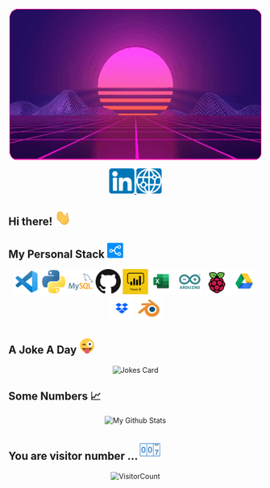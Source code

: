 <p align="center">
  <img src="https://raw.githubusercontent.com/EspadaSer/EspadaSer/main/synthwaveround.gif" alt="Synthwave" height="300" width="500">
</p>

<p align="center">
  <a href="https://www.linkedin.com/in/sergio-espada/">
    <img src="https://raw.githubusercontent.com/EspadaSer/EspadaSer/main/linkedin.png" width = 50px/>
  </a>
  <a href="https://espadaser.github.io./">
    <img src="https://raw.githubusercontent.com/EspadaSer/EspadaSer/main/webicont.png" width = 50px/>
  </a>
</p>

## Hi there! <img src="https://raw.githubusercontent.com/EspadaSer/EspadaSer/main/wave.gif" width="32px">



<!--I'm Mario, a Uruguayan Software Engineer living in Israel.
Passionate Full Stack Web Developer with _\`${new Date().getFullYear() - 2016}\`_ years of experience.
-->
## My Personal Stack <a href="https://stackshare.io/espadaser"> <img src="https://raw.githubusercontent.com/EspadaSer/EspadaSer/main/stack/stackshare.png" width="32px"> </a>

<p align="center">
  
  <img src="https://raw.githubusercontent.com/EspadaSer/EspadaSer/main/stack/vscode.png" alt="Visual Studio Code" width = 50px/>
  <img src="https://raw.githubusercontent.com/EspadaSer/EspadaSer/main/stack/python.png" alt="Python" width = 50px/>
  <img src="https://raw.githubusercontent.com/EspadaSer/EspadaSer/main/stack/mysql.png" alt="MySQL" width = 50px/>
  <img src="https://raw.githubusercontent.com/EspadaSer/EspadaSer/main/stack/githubbw.png" alt="Github" width = 50px/>
  <img src="https://raw.githubusercontent.com/EspadaSer/EspadaSer/main/stack/pbi.png" alt="PowerBI" width = 50px/>
  <img src="https://raw.githubusercontent.com/EspadaSer/EspadaSer/main/stack/excel.png" alt="Excel" width = 50px/>
  <img src="https://raw.githubusercontent.com/EspadaSer/EspadaSer/main/stack/arduino.png" alt="Arduino" width = 50px/>
  <img src="https://raw.githubusercontent.com/EspadaSer/EspadaSer/main/stack/rpi.png" alt="Raspberri Pi" width = 50px/>
  <img src="https://raw.githubusercontent.com/EspadaSer/EspadaSer/main/stack/gdrive.png" alt="Google Drive" width = 50px/>
  <img src="https://raw.githubusercontent.com/EspadaSer/EspadaSer/main/stack/dropbox.png" alt="Dropbox" width = 50px/>
  <img src="https://raw.githubusercontent.com/EspadaSer/EspadaSer/main/stack/blender.jpg" alt="Blender" width = 50px/> 

</p>

## A Joke A Day <img src="https://raw.githubusercontent.com/EspadaSer/EspadaSer/main/eye.png" width="32px">

<p align="center">
  <img align="center" src="https://readme-jokes.vercel.app/api" alt="Jokes Card">
</p>

[//]: <> (## 🛠 Technologies & Tools)

## Some Numbers 📈 

<p align="center">
  <img align="center" src="https://github-readme-stats.vercel.app/api?username=espadaser&&show_icons=true&theme=radical&count_private=true&include_all_commits=true" alt="My Github Stats">
  <!--
  <img align="center" src="https://github-readme-stats.vercel.app/api/top-langs/?username=espadaser&layout=compact&theme=radical" alt="My Github Stats">
  -->
</p>

## You are visitor number ... <img src="https://raw.githubusercontent.com/EspadaSer/EspadaSer/main/counter.png" width="40px">

<p align="center">
  <img align="center" src="https://profile-counter.glitch.me/espadaser/count.svg" alt="VisitorCount">
</p>


<!--
## 👨🏽‍💻 Latest Personal Project
[![ReadMe Card](https://github-readme-stats.vercel.app/api/pin/?username=espadaser&repo=linkedin_connect&show_owner=true)](https://github.com/espadaser/linkedin_connect)


Here are some ideas to get you started:

- 🔭 I’m currently working on ...
- 🌱 I’m currently learning ...
- 👯 I’m looking to collaborate on ...
- 🤔 I’m looking for help with ...
- 💬 Ask me about ...
- 📫 How to reach me: ...
- 😄 Pronouns: ...
- ⚡ Fun fact: ...
-->
